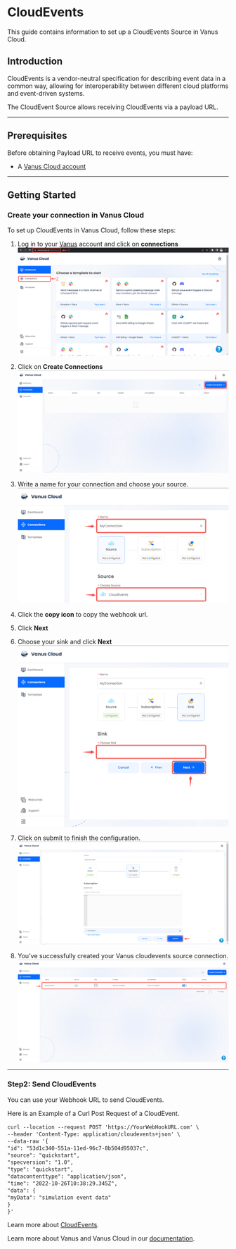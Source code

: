 # CloudEvents

This guide contains information to set up a CloudEvents Source in Vanus Cloud.

## Introduction

CloudEvents is a vendor-neutral specification for describing event data in a common way, allowing for interoperability between different cloud platforms and event-driven systems.

The CloudEvent Source allows receiving CloudEvents via a payload URL.

---

## Prerequisites

Before obtaining Payload URL to receive events, you must have:

- A [Vanus Cloud account](https://cloud.vanus.ai)

---

## Getting Started

### Create your connection in Vanus Cloud

To set up CloudEvents in Vanus Cloud, follow these steps: 

1. Log in to your [Vanus](https://cloud.vanus.ai) account and click on **connections**  
![3](images/go%20to%20vanuscloud.png)  

2. Click on **Create Connections**  
![3](images/click%20create%20connection.png)  

3.  Write a name for your connection and choose your source. 
![](images/choose%20source.png) 

4. Click the **copy icon** to copy the webhook url.

5. Click **Next** 

6. Choose your sink and click **Next** 
![3](images/choose%20sink.png) 

7. Click on submit to finish the configuration. 
![](images/submit.png)  

8. You've successfully created your Vanus cloudevents source connection.  
![](images/created.png) 

---

### Step2: Send CloudEvents 

You can use your Webhook URL to send CloudEvents.

Here is an Example of a Curl Post Request of a CloudEvent.
```shell
curl --location --request POST 'https://YourWebHookURL.com' \
--header 'Content-Type: application/cloudevents+json' \
--data-raw '{
"id": "53d1c340-551a-11ed-96c7-8b504d95037c",
"source": "quickstart",
"specversion": "1.0",
"type": "quickstart",
"datacontenttype": "application/json",
"time": "2022-10-26T10:38:29.345Z",
"data": {
"myData": "simulation event data"
}
}'
```

Learn more about [CloudEvents](https://cloudevents.io).

Learn more about Vanus and Vanus Cloud in our [documentation](https://docs.vanus.ai).
